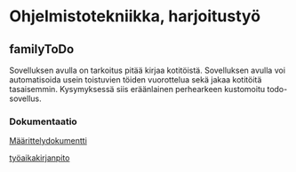 # Ohjelmistotekniikka, harjoitustyö

## familyToDo

Sovelluksen avulla on tarkoitus pitää kirjaa kotitöistä. Sovelluksen avulla voi automatisoida usein toistuvien töiden vuorottelua sekä  jakaa kotitöitä tasaisemmin. Kysymyksessä siis eräänlainen perhearkeen kustomoitu todo-sovellus.

### Dokumentaatio

[Määrittelydokumentti](https://github.com/petrioski/ot-harjoitustyo/blob/master/dokumentointi/Alustava%20m%C3%A4%C3%A4rittelydokumentointi.md)

[työaikakirjanpito](https://github.com/petrioski/ot-harjoitustyo/blob/master/ty%C3%B6aikakirjanpito.md)